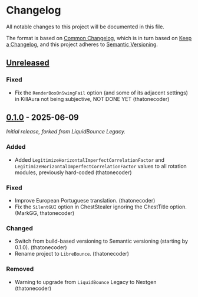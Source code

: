 # Changelog

All notable changes to this project will be documented in this file.

The format is based on [Common Changelog](https://common-changelog.org), which is in turn based on [Keep a Changelog](https://keepachangelog.com/en/1.1.0/), and this project adheres to [Semantic Versioning](https://semver.org/spec/v2.0.0.html).

## [Unreleased]

### Fixed

- Fix the `RenderBoxOnSwingFail` option (and some of its adjacent settings) in KillAura not being subjective, NOT DONE YET (thatonecoder)

## [0.1.0] - 2025-06-09

_Initial release, forked from LiquidBounce Legacy._

### Added

- Added `LegitimizeHorizontalImperfectCorrelationFactor` and `LegitimizeHorizontalImperfectCorrelationFactor` values to all rotation modules, previously hard-coded (thatonecoder)

### Fixed

- Improve European Portuguese translation. (thatonecoder)
- Fix the `SilentGUI` option in ChestStealer ignoring the ChestTitle option. (MarkGG, thatonecoder)

### Changed

- Switch from build-based versioning to Semantic versioning (starting by 0.1.0). (thatonecoder)
- Rename project to `LibreBounce`. (thatonecoder)

### Removed

- Warning to upgrade from `LiquidBounce` Legacy to Nextgen (thatonecoder)

[unreleased]: https://github.com/LibreBounce/LibreBounce/compare/v0.1.0...HEAD
[0.1.0]: https://github.com/LibreBounce/LibreBounce/releases/tag/v0.1.0
